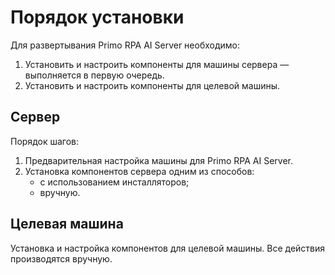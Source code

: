 # Порядок установки

Для развертывания Primo RPA AI Server необходимо:
1. Установить и настроить компоненты для машины сервера — выполняется в первую очередь.
2. Установить и настроить компоненты для целевой машины.

## Сервер

Порядок шагов:
1. Предварительная настройка машины для Primo RPA AI Server.
1. Установка компонентов сервера одним из способов:
   * с использованием инсталляторов;
   * вручную.


## Целевая машина

Установка и настройка компонентов для целевой машины. Все действия производятся вручную.
